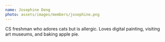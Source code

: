 ```yaml
---
name: Josephine Deng
photo: assets/images/members/josephine.png
---
```


CS freshman who adores cats but is allergic.
Loves digital painting, visiting art museums, and baking apple pie.
